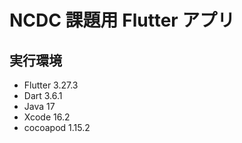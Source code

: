 # NCDC 課題用 Flutter アプリ

## 実行環境

- Flutter 3.27.3
- Dart 3.6.1
- Java 17
- Xcode 16.2
- cocoapod 1.15.2
